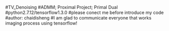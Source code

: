 #TV_Denoising
#ADMM; Proximal Project; Primal Dual 
#python2.7.12/tensorflow1.3.0
#please conect me before introduce my code
#author: chaidisheng
#I am glad to communicate everyone that works imaging process using tensorflow!
